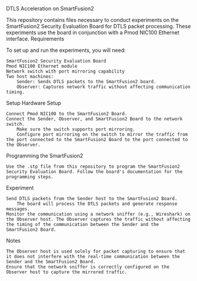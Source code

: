 DTLS Acceleration on SmartFusion2

This repository contains files necessary to conduct experiments on the SmartFusion2 Security Evaluation Board for DTLS packet processing. These experiments use the board in conjunction with a Pmod NIC100 Ethernet interface.
Requirements

To set up and run the experiments, you will need:

    SmartFusion2 Security Evaluation Board
    Pmod NIC100 Ethernet module
    Network switch with port mirroring capability
    Two host machines:
        Sender: Sends DTLS packets to the SmartFusion2 board.
        Observer: Captures network traffic without affecting communication timing.

Setup
Hardware Setup

    Connect Pmod NIC100 to the SmartFusion2 Board.
    Connect the Sender, Observer, and SmartFusion2 Board to the network switch.
        Make sure the switch supports port mirroring.
        Configure port mirroring on the switch to mirror the traffic from the port connected to the SmartFusion2 Board to the port connected to the Observer.

Programming the SmartFusion2

    Use the .stp file from this repository to program the SmartFusion2 Security Evaluation Board. Follow the board's documentation for the programming steps.

Experiment

    Send DTLS packets from the Sender host to the SmartFusion2 Board.
        The board will process the DTLS packets and generate response messages.
    Monitor the communication using a network sniffer (e.g., Wireshark) on the Observer host. The Observer captures the traffic without affecting the timing of the communication between the Sender and the SmartFusion2 Board.

Notes

    The Observer host is used solely for packet capturing to ensure that it does not interfere with the real-time communication between the Sender and the SmartFusion2 Board.
    Ensure that the network sniffer is correctly configured on the Observer host to capture the mirrored traffic.
